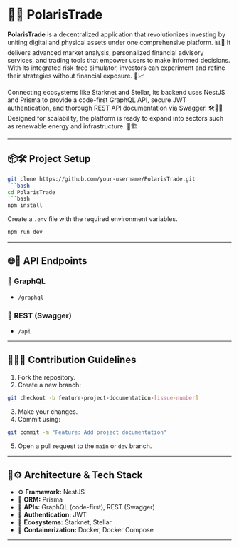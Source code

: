 # 🚀🌌 PolarisTrade

**PolarisTrade** is a decentralized application that revolutionizes investing by uniting digital and physical assets under one comprehensive platform. 📊🔗 It delivers advanced market analysis, personalized financial advisory services, and trading tools that empower users to make informed decisions. With its integrated risk-free simulator, investors can experiment and refine their strategies without financial exposure. 🧪📈

Connecting ecosystems like Starknet and Stellar, its backend uses NestJS and Prisma to provide a code-first GraphQL API, secure JWT authentication, and thorough REST API documentation via Swagger. 🛠️🔐📘 Designed for scalability, the platform is ready to expand into sectors such as renewable energy and infrastructure. 🌱🏗️

---

## 📦🛠️ Project Setup

```bash
git clone https://github.com/your-username/PolarisTrade.git
```bash
cd PolarisTrade
```bash
npm install
```

Create a `.env` file with the required environment variables.

```bash
npm run dev
```

---

## 🌐📡 API Endpoints

### 🧬 GraphQL

- `/graphql`

### 📘 REST (Swagger)

- `/api`

---

## 🤝👨‍💻 Contribution Guidelines

1. Fork the repository.
2. Create a new branch:

```bash
git checkout -b feature-project-documentation-[issue-number]
```

3. Make your changes.
4. Commit using:

```bash
git commit -m "Feature: Add project documentation"
```

5. Open a pull request to the `main` or `dev` branch.

---

## 🧱⚙️ Architecture & Tech Stack

- ⚙️ **Framework:** NestJS
- 🧬 **ORM:** Prisma
- 🔁 **APIs:** GraphQL (code-first), REST (Swagger)
- 🔐 **Authentication:** JWT
- 🌉 **Ecosystems:** Starknet, Stellar
- 🐳 **Containerization:** Docker, Docker Compose

---
